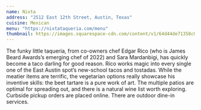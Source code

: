 ```yaml
---
name: Nixta
address: "2512 East 12th Street, Austin, Texas"
cuisine: Mexican
menu: "https://nixtataqueria.com/menu"
thumbnail: https://images.squarespace-cdn.com/content/v1/64d44de71358c050d2fdf5c6/deda3c08-1033-4c8a-8d10-3b3e15282682/kolenko_272_FW_BNC_Nixta_12019_final.jpg?format=2500w
---
```


The funky little taqueria, from co-owners chef Edgar Rico (who is James Beard Awards’s emerging chef of 2022) and Sara Mardanbigi, has quickly become a taco darling for good reason. Rico works magic into every single one of the East Austin spot’s new-school tacos and tostadas. While the meatier items are terrific, the vegetarian options really showcase his inventive skills: the beet tartare is a pure work of art. The multiple patios are optimal for spreading out, and there is a natural wine list worth exploring. Curbside pickup orders are placed online. There are outdoor dine-in services.

